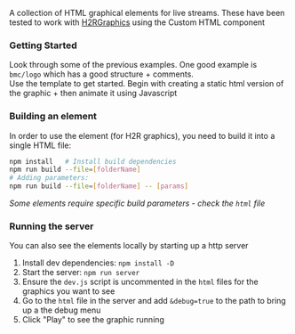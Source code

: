 A collection of HTML graphical elements for live streams.
These have been tested to work with [H2RGraphics](https://h2r.graphics/) using the Custom HTML component

### Getting Started
Look through some of the previous examples. One good example is `bmc/logo` which has a good structure + comments.  
Use the template to get started. Begin with creating a static html version of the graphic + then animate it using Javascript


### Building an element
In order to use the element (for H2R graphics), you need to build it into a single HTML file:

```bash
npm install   # Install build dependencies
npm run build --file=[folderName]
# Adding parameters:
npm run build --file=[folderName] -- [params]
```
*Some elements require specific build parameters - check the `html` file*

### Running the server
You can also see the elements locally by starting up a http server
1. Install dev dependencies:  `npm install -D`
2. Start the server: `npm run server`
4. Ensure the `dev.js` script is uncommented in the `html` files for the graphics you want to see
5. Go to the `html` file in the server and add `&debug=true` to the path to bring up a the debug menu
6. Click "Play" to see the graphic running